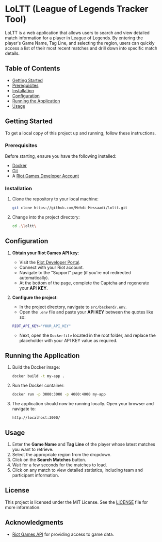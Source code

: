 # LoLTT (League of Legends Tracker Tool)

LoLTT is a web application that allows users to search and view detailed match information for a player in League of Legends. By entering the player's Game Name, Tag Line, and selecting the region, users can quickly access a list of their most recent matches and drill down into specific match details.

## Table of Contents
- [Getting Started](#getting-started)
- [Prerequisites](#prerequisites)
- [Installation](#installation)
- [Configuration](#configuration)
- [Running the Application](#running-the-application)
- [Usage](#usage)

## Getting Started

To get a local copy of this project up and running, follow these instructions.

### Prerequisites

Before starting, ensure you have the following installed:

- [Docker](https://docs.docker.com/get-docker/)
- [Git](https://git-scm.com/book/en/v2/Getting-Started-Installing-Git)
- A [Riot Games Developer Account](https://developer.riotgames.com/)

### Installation

1. Clone the repository to your local machine:

    ```bash
    git clone https://github.com/Mehdi-Messaadi/loltt.git
    ```

2. Change into the project directory:

    ```bash
    cd .\loltt\
    ```

## Configuration

1. **Obtain your Riot Games API key**:

   - Visit the [Riot Developer Portal](https://developer.riotgames.com/).
   - Connect with your Riot account.
   - Navigate to the "Support" page (if you're not redirected automatically).
   - At the bottom of the page, complete the Captcha and regenerate your **API KEY**.

2. **Configure the project**:

   - In the project directory, navigate to `src/backend/.env`.
   - Open the `.env` file and paste your **API KEY** between the quotes like so:

    ```bash
    RIOT_API_KEY="YOUR_API_KEY"
    ```

   - Next, open the `Dockerfile` located in the root folder, and replace the placeholder with your API KEY value as required.

## Running the Application

1. Build the Docker image:

    ```bash
    docker build -t my-app .
    ```

2. Run the Docker container:

    ```bash
    docker run -p 3000:3000 -p 4000:4000 my-app
    ```

3. The application should now be running locally. Open your browser and navigate to:

    ```
    http://localhost:3000/
    ```

## Usage

1. Enter the **Game Name** and **Tag Line** of the player whose latest matches you want to retrieve.
2. Select the appropriate region from the dropdown.
3. Click on the **Search Matches** button.
4. Wait for a few seconds for the matches to load.
5. Click on any match to view detailed statistics, including team and participant information.

## License

This project is licensed under the MIT License. See the [LICENSE](LICENSE) file for more information.

## Acknowledgments

- [Riot Games API](https://developer.riotgames.com/) for providing access to game data.
